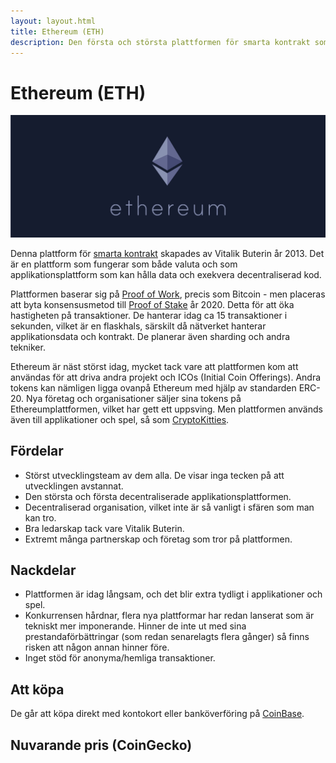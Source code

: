 ```yaml
---
layout: layout.html
title: Ethereum (ETH)
description: Den första och största plattformen för smarta kontrakt som skapades av Vitalik Buterin år 2013.
---
```


# Ethereum (ETH)

![Ethereum](../img/ethereum.jpg 'Ethereum')

Denna plattform för [smarta kontrakt](../tekniker/smarta-kontrakt.md) skapades av Vitalik Buterin år 2013. Det är en plattform som fungerar som både valuta och som applikationsplattform som kan hålla data och exekvera decentraliserad kod.

Plattformen baserar sig på [Proof of Work](../tekniker/proof-of-work.md), precis som Bitcoin - men placeras att byta konsensusmetod till [Proof of Stake](../tekniker/proof-of-stake.md) år 2020. Detta för att öka hastigheten på transaktioner. De hanterar idag ca 15 transaktioner i sekunden, vilket är en flaskhals, särskilt då nätverket hanterar applikationsdata och kontrakt. De planerar även sharding och andra tekniker.

Ethereum är näst störst idag, mycket tack vare att plattformen kom att användas för att driva andra projekt och ICOs (Initial Coin Offerings). Andra tokens kan nämligen ligga ovanpå Ethereum med hjälp av standarden ERC-20. Nya företag och organisationer säljer sina tokens på Ethereumplattformen, vilket har gett ett uppsving. Men plattformen används även till applikationer och spel, så som [CryptoKitties](https://www.cryptokitties.co/).

## Fördelar

-   Störst utvecklingsteam av dem alla. De visar inga tecken på att utvecklingen avstannat.
-   Den största och första decentraliserade applikationsplattformen.
-   Decentraliserad organisation, vilket inte är så vanligt i sfären som man kan tro.
-   Bra ledarskap tack vare Vitalik Buterin.
-   Extremt många partnerskap och företag som tror på plattformen.

## Nackdelar

-   Plattformen är idag långsam, och det blir extra tydligt i applikationer och spel.
-   Konkurrensen hårdnar, flera nya plattformar har redan lanserat som är tekniskt mer imponerande. Hinner de inte ut med sina prestandaförbättringar (som redan senarelagts flera gånger) så finns risken att någon annan hinner före.
-   Inget stöd för anonyma/hemliga transaktioner.

## Att köpa

De går att köpa direkt med kontokort eller banköverföring på [CoinBase](https://www.coinbase.com/).

## Nuvarande pris (CoinGecko)

<coingecko-coin-ticker-widget currency="sek" coin-id="ethereum" locale="en"></coingecko-coin-ticker-widget>
